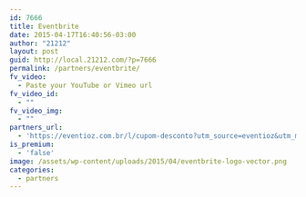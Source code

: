 ```yaml
---
id: 7666
title: Eventbrite
date: 2015-04-17T16:40:56-03:00
author: "21212"
layout: post
guid: http://local.21212.com/?p=7666
permalink: /partners/eventbrite/
fv_video:
  - Paste your YouTube or Vimeo url
fv_video_id:
  - ""
fv_video_img:
  - ""
partners_url:
  - 'https://eventioz.com.br/l/cupom-desconto?utm_source=eventioz&utm_medium=partner&utm_campaign=ez_21212_eventbrite&utm_content=button_cta&source=ezprem'
is_premium:
  - 'false'
image: /assets/wp-content/uploads/2015/04/eventbrite-logo-vector.png
categories:
  - partners
---
```

